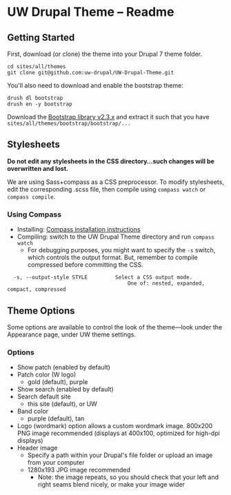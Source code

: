 # UW Drupal Theme – Readme

## Getting Started

First, download (or clone) the theme into your Drupal 7 theme folder.

```
cd sites/all/themes
git clone git@github.com:uw-drupal/UW-Drupal-Theme.git
```

You'll also need to download and enable the bootstrap theme:

```
drush dl bootstrap
drush en -y bootstrap
```

Download the [Bootstrap library v2.3.x](http://twitter.github.com/bootstrap/) and extract it such that you have `sites/all/themes/bootstrap/bootstrap/...`

## Stylesheets

**Do not edit any stylesheets in the CSS directory…such changes will be overwritten and lost.**

We are using Sass+compass as a CSS preprocessor. To modify stylesheets, edit the corresponding .scss file, then compile using `compass watch` or `compass compile`.

### Using Compass

* Installing: [Compass installation instructions](http://compass-style.org/install/)
* Compiling: switch to the UW Drupal Theme directory and run `compass watch`
  * For debugging purposes, you might want to specify the `-s` switch, which controls the output format. But, remember to compile compressed before committing the CSS.

```
  -s, --output-style STYLE         Select a CSS output mode.
                                       One of: nested, expanded, compact, compressed
```

## Theme Options

Some options are available to control the look of the theme—look under the Appearance page, under UW theme settings.

### Options

* Show patch (enabled by default)
* Patch color (W logo)
	* gold (default), purple
* Show search (enabled by default)
* Search default site
	* this site (default), or UW
* Band color
	* purple (default), tan
* Logo (wordmark) option allows a custom wordmark image. 800x200 PNG image recommended (displays at 400x100, optimized for high-dpi displays)
* Header image
  * Specify a path within your Drupal's file folder or upload an image from your computer
  * 1280x193 JPG image recommended
    * Note: the image repeats, so you should check that your left and right seams blend nicely, or make your image wider
